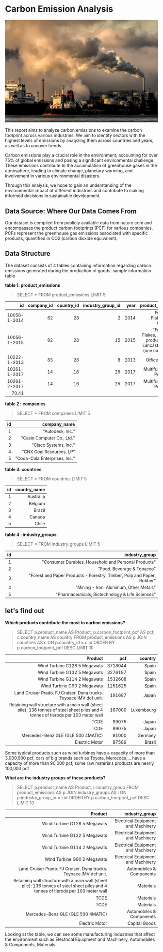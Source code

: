 # Carbon Emission Analysis

![image](https://github.com/theanh132/Carbon-Emission-Analysis/blob/main/cover.jpg)

This report aims to analyze carbon emissions to examine the carbon footprint across various industries. We aim to identify sectors with the highest levels of emissions by analyzing them across countries and years, as well as to uncover trends.

Carbon emissions play a crucial role in the environment, accounting for over 75% of global emissions and posing a significant environmental challenge. These emissions contribute to the accumulation of greenhouse gases in the atmosphere, leading to climate change, planetary warming, and involvement in various environmental disasters.

Through this analysis, we hope to gain an understanding of the environmental impact of different industries and contribute to making informed decisions in sustainable development.

## Data Source: Where Our Data Comes From
Our dataset is compiled from publicly available data from nature.com and encompasses the product carbon footprints (PCF) for various companies. PCFs represent the greenhouse gas emissions associated with specific products, quantified in CO2 (carbon dioxide equivalent).

## Data Structure
The dataset consists of 4 tables containing information regarding carbon emissions generated during the production of goods.
sample information table

**table 1: product_emissions**
> SELECT *
> FROM product_emissions
> LIMIT 5

| id           | company_id | country_id | industry_group_id | year | product_name                                                    | weight_kg | carbon_footprint_pcf | upstream_percent_total_pcf | operations_percent_total_pcf | downstream_percent_total_pcf | 
| -----------: | ---------: | ---------: | ----------------: | ---: | --------------------------------------------------------------: | --------: | -------------------: | -------------------------: | ---------------------------: | ---------------------------: | 
| 10056-1-2014 | 82         | 28         | 2                 | 2014 | Frosted Flakes(R) Cereal                                        | 0.7485    | 2                    | 57.50                      | 30.00                        | 12.50                        | 
| 10056-1-2015 | 82         | 28         | 15                | 2015 | "Frosted Flakes, 23 oz, produced in Lancaster, PA (one carton)" | 0.7485    | 2                    | 57.50                      | 30.00                        | 12.50                        | 
| 10222-1-2013 | 83         | 28         | 8                 | 2013 | Office Chair                                                    | 20.68     | 73                   | 80.63                      | 17.36                        | 2.01                         | 
| 10261-1-2017 | 14         | 16         | 25                | 2017 | Multifunction Printers                                          | 110       | 1488                 | 30.65                      | 5.51                         | 63.84                        | 
| 10261-2-2017 | 14         | 16         | 25                | 2017 | Multifunction Printers                                          | 110       | 1818                 | 25.08                      | 4.51  
| 70.41                        |

**table 2 : companies**

> SELECT *
> FROM companies
> LIMIT 5

| id | company_name                  | 
| -: | ----------------------------: | 
| 1  | "Autodesk, Inc."              | 
| 2  | "Casio Computer Co., Ltd."    | 
| 3  | "Cisco Systems, Inc."         | 
| 4  | "CNX Coal Resources, LP"      | 
| 5  | "Coca-Cola Enterprises, Inc." | 

**table 3: countries**

> SELECT *
> FROM countries
> LIMIT 5

| id | country_name | 
| -: | -----------: | 
| 1  | Australia    | 
| 2  | Belgium      | 
| 3  | Brazil       | 
| 4  | Canada       | 
| 5  | Chile        | 

**table 4 : industry_groups**

> SELECT *
> FROM industry_groups
> LIMIT 5

| id | industry_group                                                         | 
| -: | ---------------------------------------------------------------------: | 
| 1  | "Consumer Durables, Household and Personal Products"                   | 
| 2  | "Food, Beverage & Tobacco"                                             | 
| 3  | "Forest and Paper Products - Forestry, Timber, Pulp and Paper, Rubber" | 
| 4  | "Mining - Iron, Aluminum, Other Metals"                                | 
| 5  | "Pharmaceuticals, Biotechnology & Life Sciences"                       | 


## **let's find out**

**Which products contribute the most to carbon emissions?**


> SELECT p.product_name AS Product, p.carbon_footprint_pcf AS pcf,  c.country_name AS country
> FROM product_emissions AS p
> JOIN countries AS c
> ON p.country_id = c.id
> ORDER BY p.carbon_footprint_pcf DESC
> LIMIT 10

| Product                                                                                                                            | pcf     | country    | 
| ---------------------------------------------------------------------------------------------------------------------------------: | ------: | ---------: | 
| Wind Turbine G128 5 Megawats                                                                                                       | 3718044 | Spain      | 
| Wind Turbine G132 5 Megawats                                                                                                       | 3276187 | Spain      | 
| Wind Turbine G114 2 Megawats                                                                                                       | 1532608 | Spain      | 
| Wind Turbine G90 2 Megawats                                                                                                        | 1251625 | Spain      | 
| Land Cruiser Prado. FJ Cruiser. Dyna trucks. Toyoace.IMV def unit.                                                                 | 191687  | Japan      | 
| Retaining wall structure with a main wall (sheet pile): 136 tonnes of steel sheet piles and 4 tonnes of tierods per 100 meter wall | 167000  | Luxembourg | 
| TCDE                                                                                                                               | 99075   | Japan      | 
| TCDE                                                                                                                               | 99075   | Japan      | 
| Mercedes-Benz GLE (GLE 500 4MATIC)                                                                                                 | 91000   | Germany    | 
| Electric Motor                                                                                                                     | 87589   | Brazil     | 

Some typical products such as wind turbines have a capacity of more than 3,000,000 pcf, cars of big brands such as Toyota, Mercedes,... have a capacity of more than 90,000 pcf, some raw materials products are nearly 100,000 pcf

**What are the industry groups of these products?**

> SELECT p.product_name AS Product, i.industry_group
> FROM product_emissions AS p
> JOIN industry_groups AS i
> ON p.industry_group_id = i.id
> ORDER BY p.carbon_footprint_pcf DESC
> LIMIT 10

| Product                                                                                                                            | industry_group                     | 
| ---------------------------------------------------------------------------------------------------------------------------------: | ---------------------------------: | 
| Wind Turbine G128 5 Megawats                                                                                                       | Electrical Equipment and Machinery | 
| Wind Turbine G132 5 Megawats                                                                                                       | Electrical Equipment and Machinery | 
| Wind Turbine G114 2 Megawats                                                                                                       | Electrical Equipment and Machinery | 
| Wind Turbine G90 2 Megawats                                                                                                        | Electrical Equipment and Machinery | 
| Land Cruiser Prado. FJ Cruiser. Dyna trucks. Toyoace.IMV def unit.                                                                 | Automobiles & Components           | 
| Retaining wall structure with a main wall (sheet pile): 136 tonnes of steel sheet piles and 4 tonnes of tierods per 100 meter wall | Materials                          | 
| TCDE                                                                                                                               | Materials                          | 
| TCDE                                                                                                                               | Materials                          | 
| Mercedes-Benz GLE (GLE 500 4MATIC)                                                                                                 | Automobiles & Components           | 
| Electric Motor                                                                                                                     | Capital Goods                      | 

Looking at the table, we can see some manufacturing industries that affect the environment such as Electrical Equipment and Machinery, Automobiles & Components, Materials



